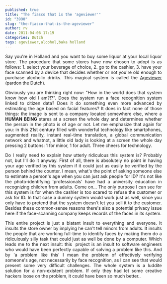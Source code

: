 ```yaml
---
published: true
title: "The fiasco that is the 'ageviewer'"
id: "3990"
slug: "the-fiasco-that-is-the-ageviewer"
author: rv
date: 2011-04-06 17:19
categories: Dutch
tags: ageviewer,alcohol,baka holland
---
```

<p style="text-align: justify;">Say you're in Holland and you want to buy some liquor at your local liquor store. The procedure that some stores have now chosen to adopt is as follows: 1. select your beverage of choice, 2. go to the cashier, 3. have your face scanned by a device that decides whether or not you're old enough to purchase alcoholic drinks. This magical system is called the <a href="http://www.rtvnoord.nl/nieuws/nieuws.asp?pid=99697" target="_blank">Ageviewer </a>(pardon the Dutch).</p>
<p style="text-align: justify;">Obviously you are thinking right now: "How in the world does that system know how old I am?!?". Does the system run a face recognition system linked to citizen data? Does it do something even more advanced by estimating the age based on facial features? It does in fact none of those things: the image is sent to a company located somewhere else, where a <strong>HUMAN BEING</strong> stares at a screen the whole day and determines whether the person in the photo is of age or not. Let me emphasize that again for you: in this 21st century filled with wonderful technology like smartphones, augmented reality, instant real-time translation, a global communication network and whatnot, a little old lady is looking at a screen the whole day pressing 2 buttons: 1 for minor, 1 for adult. Three cheers for technology.</p>
<p style="text-align: justify;">Do I really need to explain how utterly ridiculous this system is? Probably not, but I'll do it anyway. First of all, there is absolutely no point in having your age verified by this system if it could just as easily be verified by the person behind the counter. I mean, what's the point of asking someone else to estimate a person's age when you can just ask people for ID? It's not like the photo-identifying 'professionals' have had a university education in recognizing children from adults. Come on... The only purpose I can see for this system is for when the cashier is too scared to refuse the customer or ask for ID. In that case a dummy system would work just as well, since you only have to pretend that the system doesn't let you sell it to the customer. Besides these common-sense reasons there's also a potential privacy issue here if the face-scanning company keeps records of the faces in its system.</p>
<p style="text-align: justify;">This entire project is just a blatant insult to everything and everyone. It insults the store owner by implying he can't tell minors from adults. It insults the people that are working full-time to identify faces by making them do a ridiculously silly task that could just as well be done by a computer. Which leads me to the next insult: this  project is an insult to software engineers who would have been perfectly capable of solving a problem like this. And by 'a problem like this' I mean the problem of effectively verifying someone's age, not necessarily by face recognition, as I can see that would present some very difficult challenges. The whole system is a luddite solution for a non-existent problem. If only they had let some creative hackers loose on the problem, it could have been so much better..</p>